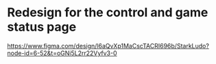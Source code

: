 # Redesign for the control and game status page 
https://www.figma.com/design/l6aQvXp1MaCscTACRI696b/StarkLudo?node-id=6-52&t=oGNi5L2rr22Vyfv3-0
